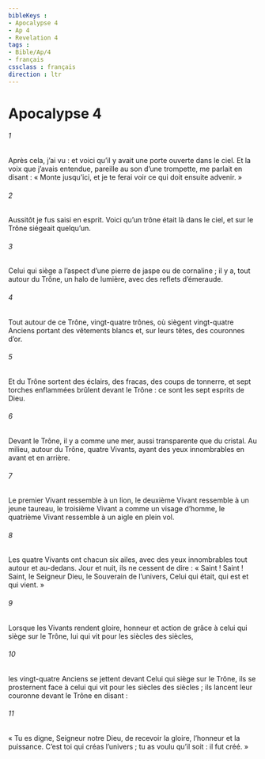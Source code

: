 ```yaml
---
bibleKeys : 
- Apocalypse 4
- Ap 4
- Revelation 4
tags : 
- Bible/Ap/4
- français
cssclass : français
direction : ltr
---
```


# Apocalypse 4

###### 1
Après cela, j’ai vu : et voici qu’il y avait une porte ouverte dans le ciel. Et la voix que j’avais entendue, pareille au son d’une trompette, me parlait en disant : « Monte jusqu’ici, et je te ferai voir ce qui doit ensuite advenir. »
###### 2
Aussitôt je fus saisi en esprit. Voici qu’un trône était là dans le ciel, et sur le Trône siégeait quelqu’un.
###### 3
Celui qui siège a l’aspect d’une pierre de jaspe ou de cornaline ; il y a, tout autour du Trône, un halo de lumière, avec des reflets d’émeraude.
###### 4
Tout autour de ce Trône, vingt-quatre trônes, où siègent vingt-quatre Anciens portant des vêtements blancs et, sur leurs têtes, des couronnes d’or.
###### 5
Et du Trône sortent des éclairs, des fracas, des coups de tonnerre, et sept torches enflammées brûlent devant le Trône : ce sont les sept esprits de Dieu.
###### 6
Devant le Trône, il y a comme une mer, aussi transparente que du cristal. Au milieu, autour du Trône, quatre Vivants, ayant des yeux innombrables en avant et en arrière.
###### 7
Le premier Vivant ressemble à un lion, le deuxième Vivant ressemble à un jeune taureau, le troisième Vivant a comme un visage d’homme, le quatrième Vivant ressemble à un aigle en plein vol.
###### 8
Les quatre Vivants ont chacun six ailes, avec des yeux innombrables tout autour et au-dedans. Jour et nuit, ils ne cessent de dire :
« Saint ! Saint ! Saint, le Seigneur Dieu,
le Souverain de l’univers,
Celui qui était, qui est et qui vient. »
###### 9
Lorsque les Vivants rendent gloire, honneur et action de grâce à celui qui siège sur le Trône, lui qui vit pour les siècles des siècles,
###### 10
les vingt-quatre Anciens se jettent devant Celui qui siège sur le Trône, ils se prosternent face à celui qui vit pour les siècles des siècles ; ils lancent leur couronne devant le Trône en disant :
###### 11
« Tu es digne, Seigneur notre Dieu,
de recevoir
la gloire, l’honneur et la puissance.
C’est toi qui créas l’univers ;
tu as voulu qu’il soit :
il fut créé. »
